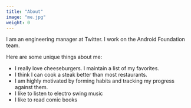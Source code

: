 ```yaml
---
title: "About"
image: "me.jpg"
weight: 0
---
```


I am an engineering manager at Twitter. I work on the Android Foundation team.

Here are some unique things about me:

* I really love cheeseburgers. I maintain a list of my favorites.
* I think I can cook a steak better than most restaurants.
* I am highly motivated by forming habits and tracking my progress against them.
* I like to listen to electro swing music
* I like to read comic books
